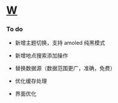 # [W](https://immitut.github.io/w/ "preview")

### To do

- 新增主题切换，支持 amoled 纯黑模式

- 新增地点搜索添加操作

- 替换数据源（数据范围更广，准确，免费）

- 优化缓存处理

- 界面优化
